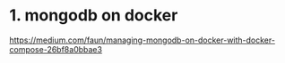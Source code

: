# 1. mongodb on docker
https://medium.com/faun/managing-mongodb-on-docker-with-docker-compose-26bf8a0bbae3